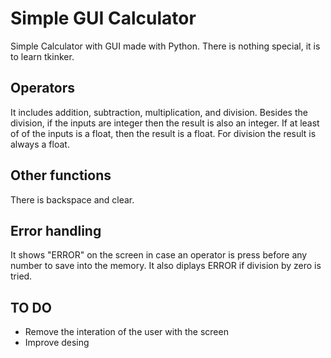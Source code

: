 # Simple GUI Calculator
Simple Calculator with GUI made with Python. There is nothing special, it is to learn tkinker.

## Operators
It includes addition, subtraction, multiplication, and division.
Besides the division, if the inputs are integer then the result is also an integer.
If at least of of the inputs is a float, then the result is a float.
For division the result is always a float.

## Other functions
There is backspace and clear.

## Error handling
It shows "ERROR" on the screen in case an operator is press before any number to save into the memory.
It also diplays ERROR if division by zero is tried.

## TO DO
- Remove the interation of the user with the screen
- Improve desing
